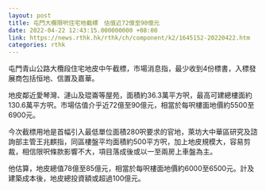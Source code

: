 ```yaml
---
layout: post
title: 屯門大欖限呎住宅地截標　估值近72億至90億元
date: 2022-04-22 12:43:15.000000000 +08:00
link: https://news.rthk.hk/rthk/ch/component/k2/1645152-20220422.htm
categories: rthk
---
```


屯門青山公路大欖段住宅地皮中午截標，市場消息指，最少收到4份標書，入標發展商包括恒地、信置及嘉華。

地皮鄰近愛琴灣、漣山及琨崙等屋苑，面積約36.3萬平方呎，最高可建總樓面約130.6萬平方呎。市場估值介乎近72億至90億元，相當於每呎樓面地價約5500至6900元。

今次截標用地是首幅引入最低單位面積280呎要求的官地，萊坊大中華區研究及諮詢部主管王兆麒指，同區樓盤平均面積約500平方呎，加上地皮規模大，容易剪裁，相信限呎條款影響不大，項目落成後或以一至兩房上車盤為主。

他估算，地皮總值78億至85億元，相當於每呎樓面地價約6000至6500元。計及建築成本後，地皮總投資額或超過100億元。
